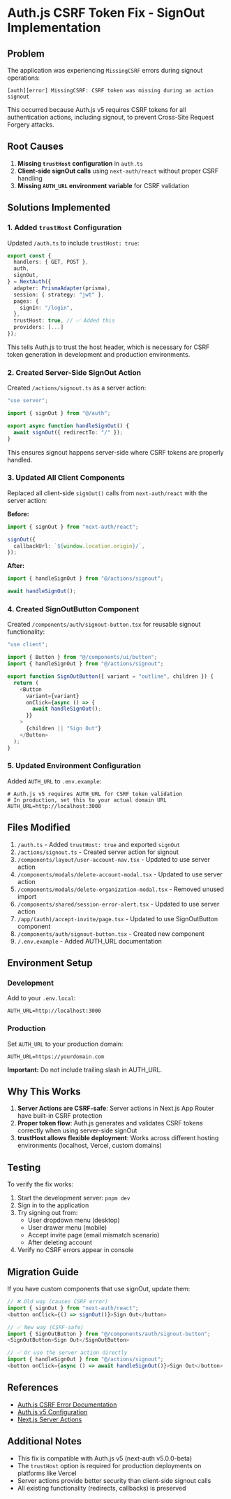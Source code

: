 # Auth.js CSRF Token Fix - SignOut Implementation

## Problem

The application was experiencing `MissingCSRF` errors during signout operations:

```
[auth][error] MissingCSRF: CSRF token was missing during an action signout
```

This occurred because Auth.js v5 requires CSRF tokens for all authentication actions, including signout, to prevent Cross-Site Request Forgery attacks.

## Root Causes

1. **Missing `trustHost` configuration** in `auth.ts`
2. **Client-side signOut calls** using `next-auth/react` without proper CSRF handling
3. **Missing `AUTH_URL` environment variable** for CSRF validation

## Solutions Implemented

### 1. Added `trustHost` Configuration

Updated `/auth.ts` to include `trustHost: true`:

```typescript
export const {
  handlers: { GET, POST },
  auth,
  signOut,
} = NextAuth({
  adapter: PrismaAdapter(prisma),
  session: { strategy: "jwt" },
  pages: {
    signIn: "/login",
  },
  trustHost: true, // ✅ Added this
  providers: [...]
});
```

This tells Auth.js to trust the host header, which is necessary for CSRF token generation in development and production environments.

### 2. Created Server-Side SignOut Action

Created `/actions/signout.ts` as a server action:

```typescript
"use server";

import { signOut } from "@/auth";

export async function handleSignOut() {
  await signOut({ redirectTo: "/" });
}
```

This ensures signout happens server-side where CSRF tokens are properly handled.

### 3. Updated All Client Components

Replaced all client-side `signOut()` calls from `next-auth/react` with the server action:

**Before:**
```typescript
import { signOut } from "next-auth/react";

signOut({
  callbackUrl: `${window.location.origin}/`,
});
```

**After:**
```typescript
import { handleSignOut } from "@/actions/signout";

await handleSignOut();
```

### 4. Created SignOutButton Component

Created `/components/auth/signout-button.tsx` for reusable signout functionality:

```typescript
"use client";

import { Button } from "@/components/ui/button";
import { handleSignOut } from "@/actions/signout";

export function SignOutButton({ variant = "outline", children }) {
  return (
    <Button 
      variant={variant}
      onClick={async () => {
        await handleSignOut();
      }}
    >
      {children || "Sign Out"}
    </Button>
  );
}
```

### 5. Updated Environment Configuration

Added `AUTH_URL` to `.env.example`:

```env
# Auth.js v5 requires AUTH_URL for CSRF token validation
# In production, set this to your actual domain URL
AUTH_URL=http://localhost:3000
```

## Files Modified

1. `/auth.ts` - Added `trustHost: true` and exported `signOut`
2. `/actions/signout.ts` - Created server action for signout
3. `/components/layout/user-account-nav.tsx` - Updated to use server action
4. `/components/modals/delete-account-modal.tsx` - Updated to use server action
5. `/components/modals/delete-organization-modal.tsx` - Removed unused import
6. `/components/shared/session-error-alert.tsx` - Updated to use server action
7. `/app/(auth)/accept-invite/page.tsx` - Updated to use SignOutButton component
8. `/components/auth/signout-button.tsx` - Created new component
9. `/.env.example` - Added AUTH_URL documentation

## Environment Setup

### Development

Add to your `.env.local`:

```env
AUTH_URL=http://localhost:3000
```

### Production

Set `AUTH_URL` to your production domain:

```env
AUTH_URL=https://yourdomain.com
```

**Important:** Do not include trailing slash in AUTH_URL.

## Why This Works

1. **Server Actions are CSRF-safe**: Server actions in Next.js App Router have built-in CSRF protection
2. **Proper token flow**: Auth.js generates and validates CSRF tokens correctly when using server-side signOut
3. **trustHost allows flexible deployment**: Works across different hosting environments (localhost, Vercel, custom domains)

## Testing

To verify the fix works:

1. Start the development server: `pnpm dev`
2. Sign in to the application
3. Try signing out from:
   - User dropdown menu (desktop)
   - User drawer menu (mobile)
   - Accept invite page (email mismatch scenario)
   - After deleting account
4. Verify no CSRF errors appear in console

## Migration Guide

If you have custom components that use signOut, update them:

```typescript
// ❌ Old way (causes CSRF error)
import { signOut } from "next-auth/react";
<button onClick={() => signOut()}>Sign Out</button>

// ✅ New way (CSRF-safe)
import { SignOutButton } from "@/components/auth/signout-button";
<SignOutButton>Sign Out</SignOutButton>

// ✅ Or use the server action directly
import { handleSignOut } from "@/actions/signout";
<button onClick={async () => await handleSignOut()}>Sign Out</button>
```

## References

- [Auth.js CSRF Error Documentation](https://errors.authjs.dev#missingcsrf)
- [Auth.js v5 Configuration](https://authjs.dev/getting-started/installation)
- [Next.js Server Actions](https://nextjs.org/docs/app/building-your-application/data-fetching/server-actions-and-mutations)

## Additional Notes

- This fix is compatible with Auth.js v5 (next-auth v5.0.0-beta)
- The `trustHost` option is required for production deployments on platforms like Vercel
- Server actions provide better security than client-side signout calls
- All existing functionality (redirects, callbacks) is preserved
